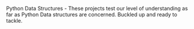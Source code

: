 Python Data Structures - These projects test our level of understanding as far as Python Data structures are concerned. Buckled up and ready to tackle.
